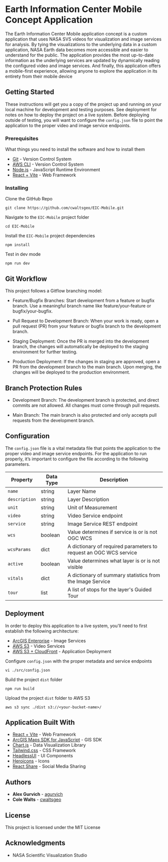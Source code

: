 # Earth Information Center Mobile Concept Application

The Earth Information Center Mobile application concept is a custom application that uses NASA SVS videos for visualization and image services for analysis. By tying the visualizations to the underlying data in a custom application, NASA Earth data becomes more accessible and easier to understand for the public. The application provides the most up-to-date information as the underlying services are updated by dynamically reading the configured video and image services. And finally, this application offers a mobile-first experience, allowing anyone to explore the application in its entirety from their mobile device 

## Getting Started

These instructions will get you a copy of the project up and running on your local machine for development and testing purposes. See deployment for notes on how to deploy the project on a live system. Before deploying outside of testing, you will want to configure the ```config.json``` file to point the application to the proper video and image service endpoints.

### Prerequisites

What things you need to install the software and how to install them

* [Git](https://github.com/git-guides/install-git) - Version Control System
* [AWS CLI](https://docs.aws.amazon.com/cli/latest/userguide/getting-started-install.html) - Version Control System
* [Node.js](https://nodejs.org/en/download/package-manager) - JavaScript Runtime Environment
* [React + Vite](https://vitejs.dev/) - Web Framework

### Installing

Clone the GitHub Repo

```
git clone https://github.com/cwaltsgeo/EIC-Mobile.git
```

Navigate to the ```EIC-Mobile``` project folder

```
cd EIC-Mobile
```

Install the ```EIC-Mobile``` project dependencies

```
npm install
```

Test in dev mode

```
npm run dev
```

## Git Workflow

This project follows a Gitflow branching model:

- Feature/Bugfix Branches: Start development from a feature or bugfix branch. Use a meaningful branch name like feature/your-feature or bugfix/your-bugfix.

- Pull Request to Development Branch: When your work is ready, open a pull request (PR) from your feature or bugfix branch to the development branch.

- Staging Deployment: Once the PR is merged into the development branch, the changes will automatically be deployed to the staging environment for further testing.

- Production Deployment: If the changes in staging are approved, open a PR from the development branch to the main branch. Upon merging, the changes will be deployed to the production environment.

## Branch Protection Rules
- Development Branch: The development branch is protected, and direct commits are not allowed. All changes must come through pull requests.

- Main Branch: The main branch is also protected and only accepts pull requests from the development branch.


## Configuration

The ```config.json``` file is a vital metadata file that points the application to the proper video and image service endpoints. For the application to run properly, it’s important to configure the file according to the following parameters.

| Property | Data Type | Description|
|----------|----------|----------|
| ```name```            | string    | Layer Name                                                        |
| ```description```     | string    | Layer Description                                                 |
| ```unit```            | string    | Unit of Measurement                                               |
| ```video```           | string    | Video Service endpoint                                            |
| ```service```         | string    | Image Service REST endpoint                                       |
| ```wcs```             | boolean   | Value determines if service is or is not OGC WCS                  |
| ```wcsParams```       | dict      | A dictionary of required parameters to request an OGC WCS service |
| ```active```          | boolean   | Value determines what layer is or is not visible                  |
| ```vitals```          | dict      | A dictionary of summary statistics from the Image Service         |
| ```tour```            | list      | A list of stops for the layer's Guided Tour                       |

## Deployment

In order to deploy this application to a live system, you'll need to first establish the following architecture:

* [ArcGIS Enterprise](https://enterprise.arcgis.com/en/) - Image Services
* [AWS S3](https://aws.amazon.com/s3/) - Video Services
* [AWS S3 + CloudFront](https://docs.aws.amazon.com/prescriptive-guidance/latest/patterns/deploy-a-react-based-single-page-application-to-amazon-s3-and-cloudfront.html) - Application Deployment


Configure ```config.json``` with the proper metadata and service endpoints

```
vi ./src/config.json
```

Build the project ```dist``` folder

```
npm run build
```

Upload the project ```dist``` folder to AWS S3

```
aws s3 sync ./dist s3://<your-bucket-name>/ 
```

## Application Built With

* [React + Vite](https://vitejs.dev/guide/) - Web Framework
* [ArcGIS Maps SDK for JavaScript](https://developers.arcgis.com/javascript/latest/) - GIS SDK
* [Chart.js](https://www.chartjs.org/) - Data Visualization Library
* [Tailwind.css](https://tailwindcss.com/) - CSS Framework
* [HeadlessUI](https://headlessui.com/) - UI Components
* [Heroicons](https://heroicons.com/) - Icons
* [React Share](https://github.com/nygardk/react-share#readme) - Social Media Sharing

## Authors

* **Alex Gurvich** - [agurvich](https://github.com/agurvich)
* **Cole Walts** - [cwaltsgeo](https://github.com/cwaltsgeo)

## License

This project is licensed under the MIT License

## Acknowledgments

* NASA Scientific Visualization Studio
